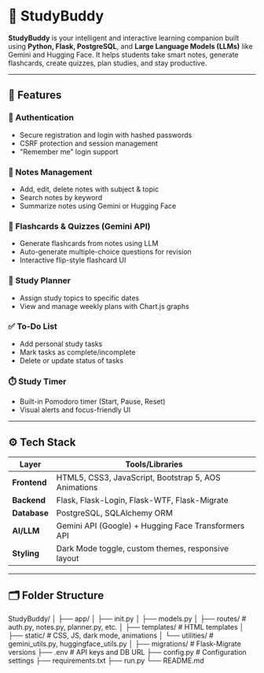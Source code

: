 # 🧠 StudyBuddy

**StudyBuddy** is your intelligent and interactive learning companion built using **Python, Flask, PostgreSQL**, and **Large Language Models (LLMs)** like Gemini and Hugging Face. It helps students take smart notes, generate flashcards, create quizzes, plan studies, and stay productive.

---


## 🌟 Features

### 🔐 Authentication
- Secure registration and login with hashed passwords
- CSRF protection and session management
- "Remember me" login support

### 📝 Notes Management
- Add, edit, delete notes with subject & topic
- Search notes by keyword
- Summarize notes using Gemini or Hugging Face

### 🧠 Flashcards & Quizzes (Gemini API)
- Generate flashcards from notes using LLM
- Auto-generate multiple-choice questions for revision
- Interactive flip-style flashcard UI

### 📅 Study Planner
- Assign study topics to specific dates
- View and manage weekly plans with Chart.js graphs

### ✅ To-Do List
- Add personal study tasks
- Mark tasks as complete/incomplete
- Delete or update status of tasks

### ⏱️ Study Timer
- Built-in Pomodoro timer (Start, Pause, Reset)
- Visual alerts and focus-friendly UI

---

## ⚙️ Tech Stack

| Layer            | Tools/Libraries                                      |
|------------------|------------------------------------------------------|
| **Frontend**     | HTML5, CSS3, JavaScript, Bootstrap 5, AOS Animations |
| **Backend**      | Flask, Flask-Login, Flask-WTF, Flask-Migrate         |
| **Database**     | PostgreSQL, SQLAlchemy ORM                           |
| **AI/LLM**       | Gemini API (Google) + Hugging Face Transformers API  |
| **Styling**      | Dark Mode toggle, custom themes, responsive layout   |

---

## 🗂️ Folder Structure

StudyBuddy/
│
├── app/
│ ├── init.py
│ ├── models.py
│ ├── routes/ # auth.py, notes.py, planner.py, etc.
│ ├── templates/ # HTML templates
│ ├── static/ # CSS, JS, dark mode, animations
│ └── utilities/ # gemini_utils.py, huggingface_utils.py
│
├── migrations/ # Flask-Migrate versions
├── .env # API keys and DB URL
├── config.py # Configuration settings
├── requirements.txt
├── run.py
└── README.md 

